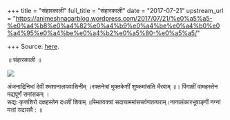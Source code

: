 +++
title = "संहारकाली"
full_title = "संहारकाली"
date = "2017-07-21"
upstream_url = "https://animeshnagarblog.wordpress.com/2017/07/21/%e0%a5%a5-%e0%a4%b8%e0%a4%82%e0%a4%b9%e0%a4%be%e0%a4%b0%e0%a4%95%e0%a4%be%e0%a4%b2%e0%a5%80-%e0%a5%a5/"

+++
Source: [here](https://animeshnagarblog.wordpress.com/2017/07/21/%e0%a5%a5-%e0%a4%b8%e0%a4%82%e0%a4%b9%e0%a4%be%e0%a4%b0%e0%a4%95%e0%a4%be%e0%a4%b2%e0%a5%80-%e0%a5%a5/).

॥ संहारकाली ॥



[![](https://animeshnagarblog.files.wordpress.com/2017/07/fb_img_14867993582185694.jpg?w=700)](https://animeshnagarblog.files.wordpress.com/2017/07/fb_img_14867993582185694.jpg)

अंजनाद्रिनिभां देवीं श्मशानालयवासिनीम् ।रक्तनेत्रां मुक्तकेशीं
शुष्कमांसति भैरवाम् ॥। पिंगाक्षीं वामहस्तेन मद्यपूर्णं समांसकम् ।  
  सद्य: कृत्तशिरो दक्षहस्तेन दधतीं शिवाम् ॥स्मितवक्त्रां
सदाचाममांसचर्वणतत्पराम्।नानालंकारभूषाङ्गीं नग्नां मत्तां सदासवै : ॥

